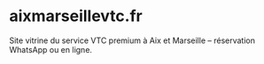 # aixmarseillevtc.fr
Site vitrine du service VTC premium à Aix et Marseille – réservation WhatsApp ou en ligne.
